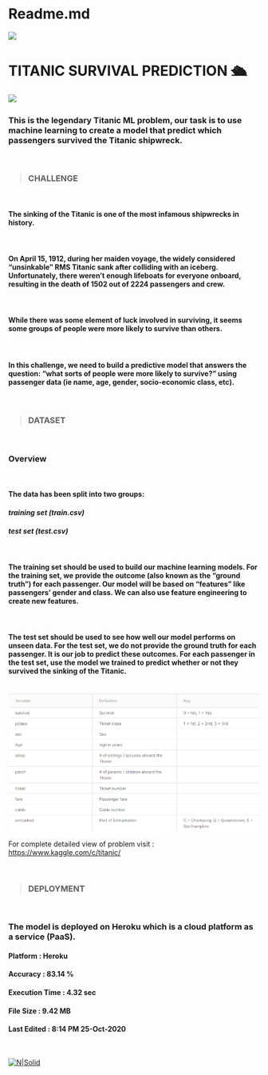 # Readme.md

![](https://logodix.com/logo/1078457.png)

# TITANIC SURVIVAL PREDICTION 🛳️ 

![](https://thumbs.gfycat.com/AccurateGrizzledFeline-size_restricted.gif)

>###

### This is the legendary Titanic ML problem, our task is to use machine learning to create a model that predict which passengers survived the Titanic shipwreck.
<br>

>### CHALLENGE
<br>
 
#### The sinking of the Titanic is one of the most infamous shipwrecks in history.
<br>

#### On April 15, 1912, during her maiden voyage, the widely considered “unsinkable” RMS Titanic sank after colliding with an iceberg. Unfortunately, there weren’t enough lifeboats for everyone onboard, resulting in the death of 1502 out of 2224 passengers and crew.
<br>

#### While there was some element of luck involved in surviving, it seems some groups of people were more likely to survive than others.
<br>

#### In this challenge, we need to build a predictive model that answers the question: “what sorts of people were more likely to survive?” using passenger data (ie name, age, gender, socio-economic class, etc). 

<br>

>### DATASET
<BR>

### Overview
<br>

#### The data has been split into two groups:

#### *training set (train.csv)*<br>
#### *test set (test.csv)*
<br>

#### The training set should be used to build our machine learning models. For the training set, we provide the outcome (also known as the “ground truth”) for each passenger. Our model will be based on “features” like passengers’ gender and class. We can also use feature engineering to create new features.


<br>

#### The test set should be used to see how well our model performs on unseen data. For the test set, we do not provide the ground truth for each passenger. It is our job to predict these outcomes. For each passenger in the test set, use the model we trained to predict whether or not they survived the sinking of the Titanic.
<br>

<img src="variables.png">

For complete detailed view of problem visit : https://www.kaggle.com/c/titanic/

<br>

>### DEPLOYMENT
<BR>

### The model is deployed on Heroku which is a cloud platform as a service (PaaS).

#### Platform : Heroku
#### Accuracy : 83.14 %
#### Execution Time : 4.32 sec
#### File Size :  9.42 MB
#### Last Edited : 8:14 PM 25-Oct-2020 
<br>

[![N|Solid](markups/rocket2.png)](https://titanic-prediction-project.herokuapp.com/)
